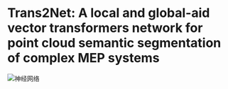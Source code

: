# Trans2Net: A local and global-aid vector transformers network for point cloud semantic segmentation of complex MEP systems

![神经网络](https://github.com/JingShuju/Trans2Net/assets/103243497/c9d675fb-d4da-4a42-8a1c-fc2f658aa3e1)
